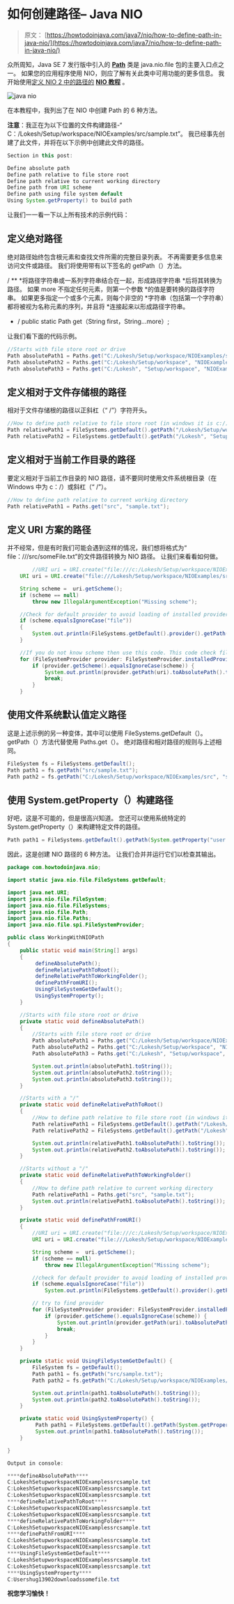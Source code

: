 # 如何创建路径– Java NIO

> 原文： [https://howtodoinjava.com/java7/nio/how-to-define-path-in-java-nio/](https://howtodoinjava.com/java7/nio/how-to-define-path-in-java-nio/)

众所周知，Java SE 7 发行版中引入的 [**Path**](https://docs.oracle.com/javase/7/docs/api/java/nio/file/Path.html "NIO Path") 类是 java.nio.file 包的主要入口点之一。 如果您的应用程序使用 NIO，则应了解有关此类中可用功能的更多信息。 我开始使用[定义 NIO 2 中的路径的](//howtodoinjava.com/java-nio-tutorials/ "Java NIO Tutorials") [**NIO 教程**](//howtodoinjava.com/java-nio-tutorials/ "Java NIO Tutorials") 。

![java nio](img/530c6a1ae9a53e40c90c35ccaff0f7ab.png)

在本教程中，我列出了在 NIO 中创建 Path 的 6 种方法。

**注意**：我正在为以下位置的文件构建路径-“ C：/Lokesh/Setup/workspace/NIOExamples/src/sample.txt”。 我已经事先创建了此文件，并将在以下示例中创建此文件的路径。

```java
Section in this post:

Define absolute path
Define path relative to file store root
Define path relative to current working directory
Define path from URI scheme
Define path using file system default
Using System.getProperty() to build path
```

让我们一一看一下以上所有技术的示例代码：

## 定义绝对路径

绝对路径始终包含根元素和查找文件所需的完整目录列表。 不再需要更多信息来访问文件或路径。 我们将使用带有以下签名的 getPath（）方法。

/ **
*将路径字符串或一系列字符串结合在一起，形成路径字符串
*后将其转换为路径。 如果 more 不指定任何元素，则第一个参数
*的值是要转换的路径字符串。 如果更多指定一个或多个元素，则每个非空的
*字符串（包括第一个字符串）都将被视为名称元素的序列，并且将
*连接起来以形成路径字符串。
* /
public static Path get（String first，String…more）;

让我们看下面的代码示例。

```java
//Starts with file store root or drive
Path absolutePath1 = Paths.get("C:/Lokesh/Setup/workspace/NIOExamples/src", "sample.txt");
Path absolutePath2 = Paths.get("C:/Lokesh/Setup/workspace", "NIOExamples/src", "sample.txt");
Path absolutePath3 = Paths.get("C:/Lokesh", "Setup/workspace", "NIOExamples/src", "sample.txt");

```

## 定义相对于文件存储根的路径

相对于文件存储根的路径以正斜杠（“ /”）字符开头。

```java
//How to define path relative to file store root (in windows it is c:/)
Path relativePath1 = FileSystems.getDefault().getPath("/Lokesh/Setup/workspace/NIOExamples/src", "sample.txt");
Path relativePath2 = FileSystems.getDefault().getPath("/Lokesh", "Setup/workspace/NIOExamples/src", "sample.txt");

```

## 定义相对于当前工作目录的路径

要定义相对于当前工作目录的 NIO 路径，请不要同时使用文件系统根目录（在 Windows 中为 c：/）或斜杠（“ /”）。

```java
//How to define path relative to current working directory
Path relativePath1 = Paths.get("src", "sample.txt");

```

## 定义 URI 方案的路径

并不经常，但是有时我们可能会遇到这样的情况，我们想将格式为“ file：///src/someFile.txt”的文件路径转换为 NIO 路径。 让我们来看看如何做。

```java
        //URI uri = URI.create("file:///c:/Lokesh/Setup/workspace/NIOExamples/src/sample.txt"); //OR
	URI uri = URI.create("file:///Lokesh/Setup/workspace/NIOExamples/src/sample.txt");

	String scheme =  uri.getScheme();
	if (scheme == null)
		throw new IllegalArgumentException("Missing scheme");

	//Check for default provider to avoid loading of installed providers
	if (scheme.equalsIgnoreCase("file"))
	{
		System.out.println(FileSystems.getDefault().provider().getPath(uri).toAbsolutePath().toString());
	}

	//If you do not know scheme then use this code. This code check file scheme as well if available.
	for (FileSystemProvider provider: FileSystemProvider.installedProviders()) {
		if (provider.getScheme().equalsIgnoreCase(scheme)) {
			System.out.println(provider.getPath(uri).toAbsolutePath().toString());
			break;
		}
	}

```

## 使用文件系统默认值定义路径

这是上述示例的另一种变体，其中可以使用 FileSystems.getDefault（）。getPath（）方法代替使用 Paths.get（）。
绝对路径和相对路径的规则与上述相同。

```java
FileSystem fs = FileSystems.getDefault();
Path path1 = fs.getPath("src/sample.txt");
Path path2 = fs.getPath("C:/Lokesh/Setup/workspace/NIOExamples/src", "sample.txt");

```

## 使用 System.getProperty（）构建路径

好吧，这是不可能的，但是很高兴知道。 您还可以使用系统特定的 System.getProperty（）来构建特定文件的路径。

```java
Path path1 = FileSystems.getDefault().getPath(System.getProperty("user.home"), "downloads", "somefile.txt");

```

因此，这是创建 NIO 路径的 6 种方法。 让我们合并并运行它们以检查其输出。

```java
package com.howtodoinjava.nio;

import static java.nio.file.FileSystems.getDefault;

import java.net.URI;
import java.nio.file.FileSystem;
import java.nio.file.FileSystems;
import java.nio.file.Path;
import java.nio.file.Paths;
import java.nio.file.spi.FileSystemProvider;

public class WorkingWithNIOPath 
{
	public static void main(String[] args)
	{
		 defineAbsolutePath();
		 defineRelativePathToRoot();
		 defineRelativePathToWorkingFolder();
		 definePathFromURI();
		 UsingFileSystemGetDefault();
		 UsingSystemProperty();
	}

	//Starts with file store root or drive
	private static void defineAbsolutePath() 
	{
		//Starts with file store root or drive
		Path absolutePath1 = Paths.get("C:/Lokesh/Setup/workspace/NIOExamples/src", "sample.txt");
		Path absolutePath2 = Paths.get("C:/Lokesh/Setup/workspace", "NIOExamples/src", "sample.txt");
		Path absolutePath3 = Paths.get("C:/Lokesh", "Setup/workspace", "NIOExamples/src", "sample.txt");

		System.out.println(absolutePath1.toString());
		System.out.println(absolutePath2.toString());
		System.out.println(absolutePath3.toString());
	}

	//Starts with a "/"
	private static void defineRelativePathToRoot() 
	{
		//How to define path relative to file store root (in windows it is c:/)
		Path relativePath1 = FileSystems.getDefault().getPath("/Lokesh/Setup/workspace/NIOExamples/src", "sample.txt");
		Path relativePath2 = FileSystems.getDefault().getPath("/Lokesh", "Setup/workspace/NIOExamples/src", "sample.txt");

		System.out.println(relativePath1.toAbsolutePath().toString());
		System.out.println(relativePath2.toAbsolutePath().toString());
	}

	//Starts without a "/"
	private static void defineRelativePathToWorkingFolder() 
	{
		//How to define path relative to current working directory
		Path relativePath1 = Paths.get("src", "sample.txt");
		System.out.println(relativePath1.toAbsolutePath().toString());
	}

	private static void definePathFromURI() 
	{
		//URI uri = URI.create("file:///c:/Lokesh/Setup/workspace/NIOExamples/src/sample.txt"); //OR
		URI uri = URI.create("file:///Lokesh/Setup/workspace/NIOExamples/src/sample.txt");

		String scheme =  uri.getScheme();
        if (scheme == null)
            throw new IllegalArgumentException("Missing scheme");

        //check for default provider to avoid loading of installed providers
        if (scheme.equalsIgnoreCase("file"))
            System.out.println(FileSystems.getDefault().provider().getPath(uri).toAbsolutePath().toString());

        // try to find provider
        for (FileSystemProvider provider: FileSystemProvider.installedProviders()) {
            if (provider.getScheme().equalsIgnoreCase(scheme)) {
            	System.out.println(provider.getPath(uri).toAbsolutePath().toString());
            	break;
            }
        }
	}

	private static void UsingFileSystemGetDefault() {
		FileSystem fs = getDefault();
		Path path1 = fs.getPath("src/sample.txt");
		Path path2 = fs.getPath("C:/Lokesh/Setup/workspace/NIOExamples/src", "sample.txt");

		System.out.println(path1.toAbsolutePath().toString());
		System.out.println(path2.toAbsolutePath().toString());
	}

	private static void UsingSystemProperty() {
		 Path path1 = FileSystems.getDefault().getPath(System.getProperty("user.home"), "downloads", "somefile.txt");
		 System.out.println(path1.toAbsolutePath().toString());
	}

}

Output in console:

****defineAbsolutePath****
C:LokeshSetupworkspaceNIOExamplessrcsample.txt
C:LokeshSetupworkspaceNIOExamplessrcsample.txt
C:LokeshSetupworkspaceNIOExamplessrcsample.txt
****defineRelativePathToRoot****
C:LokeshSetupworkspaceNIOExamplessrcsample.txt
C:LokeshSetupworkspaceNIOExamplessrcsample.txt
****defineRelativePathToWorkingFolder****
C:LokeshSetupworkspaceNIOExamplessrcsample.txt
****definePathFromURI****
C:LokeshSetupworkspaceNIOExamplessrcsample.txt
C:LokeshSetupworkspaceNIOExamplessrcsample.txt
****UsingFileSystemGetDefault****
C:LokeshSetupworkspaceNIOExamplessrcsample.txt
C:LokeshSetupworkspaceNIOExamplessrcsample.txt
****UsingSystemProperty****
C:Usershug13902downloadssomefile.txt

```

**祝您学习愉快！**